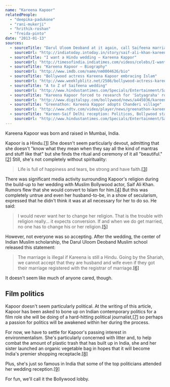 ```yaml
---
name: "Kareena Kapoor"
relatedPeople:
  - "deepika-padukone"
  - "rani-mukerji"
  - "hrithik-roshan"
  - "freida-pinto"
date: "2013-01-13"
sources:
  - sourceTitle: "Darul Uloom Deoband at it again, call Saifeena marriage illegal"
    sourceUrl: "http://indiatoday.intoday.in/story/saif-ali-khan-kareena-kapoor-wedding-illegal/1/225285.html"
  - sourceTitle: "I want a Hindu wedding – Kareena Kappor"
    sourceUrl: "http://timesofindia.indiatimes.com/videos/celebs/I-want-a-Hindu-wedding-Kareena-Kapoor/videoshow/10088036.cms"
  - sourceTitle: "Kareena Kapoor – Biography"
    sourceUrl: "http://www.imdb.com/name/nm0004626/bio"
  - sourceTitle: "Bollywood actress Kareena Kapoor embracing Islam"
    sourceUrl: "http://www.weeklyblitz.net/2586/bollywood-actress-kareena-kapoor-embracing-islam"
  - sourceTitle: "A to Z of Saifeena wedding"
    sourceUrl: "http://www.hindustantimes.com/Specials/Entertainment/Saif-Kareena/Chunk-HT-UI-SaifKareenaMarriage-TopStories/A-to-Z-of-Saifeena-wedding/SP-Article10-944151.aspx"
  - sourceTitle: "Kareena Kapoor forced to research for 'Satyagraha' role as journalist?"
    sourceUrl: "http://www.digitalspy.com/bollywood/news/a445036/kareena-kapoor-forced-to-research-for-satyagraha-role-as-journalist.html"
  - sourceTitle: "Greenathon: Kareena Kappor adopts Chanderi village"
    sourceUrl: "http://www.ndtv.com/video/player/news/greenathon-kareena-kapoor-adopts-chanderi-village/131380"
  - sourceTitle: "Kareen-Saif Delhi reception: Politicos, Bollywood stars come calling"
    sourceUrl: "http://www.hindustantimes.com/Specials/Entertainment/Saif-Kareena/Chunk-HT-UI-SaifKareenaMarriage-TopStories/Kareena-Saif-Delhi-reception-Politicos-Bollywood-stars-come-calling/SP-Article10-946956.aspx"
---
```


Kareena Kapoor was born and raised in Mumbai, India.

Kapoor is a Hindu.<a class="source-citation" href="#http://indiatoday.intoday.in/story/saif-ali-khan-kareena-kapoor-wedding-illegal/1/225285.html" title="Darul Uloom Deoband at it again, call Saifeena marriage illegal">[1]</a> She doesn't seem particularly devout, admitting that she doesn't "know what they mean when they say all the kind of mantras and stuff like that" but she finds the ritual and ceremony of it all "beautiful."<a class="source-citation" href="#http://timesofindia.indiatimes.com/videos/celebs/I-want-a-Hindu-wedding-Kareena-Kapoor/videoshow/10088036.cms" title="I want a Hindu wedding – Kareena Kappor">[2]</a> Still, she's not completely without spirituality:

>Life is full of happiness and tears, be strong and have faith.<a class="source-citation" href="#http://www.imdb.com/name/nm0004626/bio" title="Kareena Kapoor – Biography">[3]</a>

There was significant media activity surrounding Kapoor's religion during the build-up to her wedding with Muslim Bollywood actor, Saif Ali Khan. Rumors flew that she would convert to Islam for him.<a class="source-citation" href="#http://www.weeklyblitz.net/2586/bollywood-actress-kareena-kapoor-embracing-islam" title="Bollywood actress Kareena Kapoor embracing Islam">[4]</a> But this was completely untrue and even her husband-to-be, in a show of secularism, expressed that he didn't think it was at all necessary for her to do so. He said:

>I would never want her to change her religion. That is the trouble with religion really… it expects conversion. If and when we do get married, no one has to change his or her religion.<a class="source-citation" href="#http://www.hindustantimes.com/Specials/Entertainment/Saif-Kareena/Chunk-HT-UI-SaifKareenaMarriage-TopStories/A-to-Z-of-Saifeena-wedding/SP-Article10-944151.aspx" title="A to Z of Saifeena wedding">[5]</a>

However, not everyone was so accepting. After the wedding, the center of Indian Muslim scholarship, the Darul Uloom Deoband Muslim school released this statement:

>The marriage is illegal if Kareena is still a Hindu. Going by the Shariah, we cannot accept that they are husband and wife even if they got their marriage registered with the registrar of marriage.<a class="source-citation" href="#http://indiatoday.intoday.in/story/saif-ali-khan-kareena-kapoor-wedding-illegal/1/225285.html" title="Darul Uloom Deoband at it again, call Saifeena marriage illegal">[6]</a>

It doesn't seem like much of anyone cared, though.


## Film politics

Kapoor doesn't seem particularly political. At the writing of this article, Kapoor has been asked to bone up on Indian contemporary politics for a film role she will be doing of a hard-hitting political journalist,<a class="source-citation" href="#http://www.digitalspy.com/bollywood/news/a445036/kareena-kapoor-forced-to-research-for-satyagraha-role-as-journalist.html" title="Kareena Kapoor forced to research for &apos;Satyagraha&apos; role as journalist?">[7]</a> so perhaps a passion for politics will be awakened within her during the process.

For now, we have to settle for Kapoor's passing interest in environmentalism. She's particularly concerned with litter and, to help combat the amount of plastic trash that has built up in India, she and her sister launched an organic vegetable bag in hopes that it will become India's premier shopping receptacle.<a class="source-citation" href="#http://www.ndtv.com/video/player/news/greenathon-kareena-kapoor-adopts-chanderi-village/131380" title="Greenathon: Kareena Kappor adopts Chanderi village">[8]</a>

Plus, she's just so famous in India that some of the top politicians attended her wedding reception.<a class="source-citation" href="#http://www.hindustantimes.com/Specials/Entertainment/Saif-Kareena/Chunk-HT-UI-SaifKareenaMarriage-TopStories/Kareena-Saif-Delhi-reception-Politicos-Bollywood-stars-come-calling/SP-Article10-946956.aspx" title="Kareen-Saif Delhi reception: Politicos, Bollywood stars come calling">[9]</a>

For fun, we'll call it the Bollywood lobby.